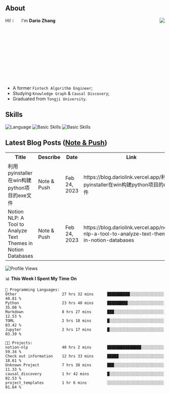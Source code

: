 ## About

<img align="right" src="https://github-readme-stats.vercel.app/api?username=dario-github&show_icons=true&bg_color=00000000&hide_title=true&hide_border=true&include_all_commits=true&count_private=true&theme=transparent" />

Hi! <img src="https://media.giphy.com/media/hvRJCLFzcasrR4ia7z/giphy.gif" width="5%"> I'm **Dario Zhang**

- A former `Fintech Algorithm Engineer`;
- Studying `Knowledge Graph` & `Causal Discovery`;
- Graduated from `Tongji University`.

## Skills

![Language](https://skillicons.dev/icons?i=py,matlab,pytorch,latex,regex,mysql,sqlite)
![Basic Skills](https://skillicons.dev/icons?i=bash,git,linux,md)
![Basic Skills](https://skillicons.dev/icons?i=vim,vscode,jupyterlab)

## Latest Blog Posts ([Note & Push](https://blog.dariolink.vercel.app/))

<table>
  <tr><th>Title</th><th>Describe</th><th>Date</th><th>Link</th></tr>
  <!-- BLOG-POST-LIST:START --><tr><td>利用pyinstaller在win构建python项目的exe文件</td><td>Note &amp; Push</td><td>Feb 24, 2023</td><td>https://blog.dariolink.vercel.app/利用pyinstaller在win构建python项目的exe文件</td></tr><tr><td>Notion NLP: A Tool to Analyze Text Themes in Notion Databases</td><td>Note &amp; Push</td><td>Feb 24, 2023</td><td>https://blog.dariolink.vercel.app/notion-nlp-a-tool-to-analyze-text-themes-in-notion-databases</td></tr><!-- BLOG-POST-LIST:END -->
</table>

<!--START_SECTION:waka-->
![Profile Views](http://img.shields.io/badge/Profile%20Views-0-blue)

📊 **This Week I Spent My Time On** 

```text
💬 Programming Languages: 
Other                    27 hrs 32 mins      ██████████░░░░░░░░░░░░░░░   40.81 % 
Python                   23 hrs 40 mins      █████████░░░░░░░░░░░░░░░░   35.08 % 
Markdown                 8 hrs 27 mins       ███░░░░░░░░░░░░░░░░░░░░░░   12.53 % 
TOML                     2 hrs 18 mins       █░░░░░░░░░░░░░░░░░░░░░░░░   03.42 % 
Jupyter                  2 hrs 17 mins       █░░░░░░░░░░░░░░░░░░░░░░░░   03.39 % 

🐱‍💻 Projects: 
notion-nlp               40 hrs 2 mins       ███████████████░░░░░░░░░░   59.34 % 
Check out information    12 hrs 33 mins      █████░░░░░░░░░░░░░░░░░░░░   18.61 % 
Unknown Project          7 hrs 38 mins       ███░░░░░░░░░░░░░░░░░░░░░░   11.33 % 
causal_discovery         1 hr 42 mins        █░░░░░░░░░░░░░░░░░░░░░░░░   02.53 % 
project_templates        1 hr 6 mins         ░░░░░░░░░░░░░░░░░░░░░░░░░   01.64 % 
```


<!--END_SECTION:waka-->
